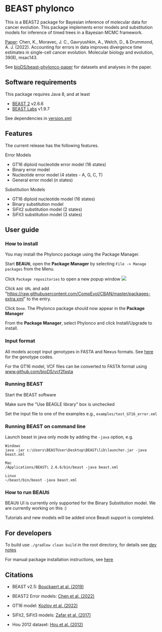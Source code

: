 # BEAST phylonco
This is a BEAST2 package for Bayesian inference of molecular data for cancer evolution. This package implements error models and substitution models for inference of timed trees in a Bayesian MCMC framework. 

[Paper](https://doi.org/10.1093/molbev/msac143): Chen, K., Moravec, J. C., Gavryushkin, A., Welch, D., & Drummond, A. J. (2022). Accounting for errors in data improves divergence time estimates in single-cell cancer evolution. Molecular biology and evolution, 39(8), msac143.

See [bioDS/beast-phylonco-paper](https://github.com/bioDS/beast-phylonco-paper) for datasets and analyses in the paper. 

## Software requirements

This package requires Java 8, and at least
* [BEAST 2](https://github.com/CompEvol/beast2) v2.6.6 
* [BEAST Labs](https://github.com/BEAST2-Dev/BEASTLabs) v1.9.7

See dependencies in [version.xml](phylonco-lphybeast/version.xml)

## Features

The current release has the following features.

Error Models
* GT16 diploid nucleotide error model (16 states)
* Binary error model
* Nucleotide error model (4 states - A, G, C, T)
* General error model (n states)

Substitution Models
* GT16 diploid nucleotide model (16 states)
* Binary substitution model
* SiFit2 substitution model (2 states)
* SiFit3 substitution model (3 states)

## User guide
### How to install
You may install the Phylonco package using the Package Manager.

Start **BEAUti**, open the **Package Manager** by selecting `File -> Manage packages` from the Menu.

Click `Package repositories` to open a new popup window
<img src="https://raw.githubusercontent.com/rbouckaert/obama/master/doc/package_repos.png">

Click `Add URL` and add "https://raw.githubusercontent.com/CompEvol/CBAN/master/packages-extra.xml" to the entry.

Click `Done`. The Phylonco package should now appear in the **Package Manager**

From the **Package Manager**, select Phylonco and click Install/Upgrade to install.

### Input format
All models accept input genotypes in FASTA and Nexus formats. See [here](https://github.com/bioDS/beast-phylonco/blob/master/genotype_codes.pdf) for the genotype codes.

For the GT16 model, VCF files can be converted to FASTA format using www.github.com/bioDS/vcf2fasta

### Running BEAST 
Start the BEAST software

Make sure the "Use BEAGLE library" box is unchecked

Set the input file to one of the examples e.g., `examples/test_GT16_error.xml`


### Running BEAST on command line
Launch beast in java only mode by adding the `-java` option, e.g. 

```
Windows
java -jar c:\Users\BEASTUser\Desktop\BEAST\lib\launcher.jar -java beast.xml

Mac
/Applications/BEAST\ 2.6.6/bin/beast -java beast.xml

Linux
~/beast/bin/beast -java beast.xml
```

### How to run BEAUti
BEAUti UI is currently only supported for the Binary Substitution model. We are currently working on this :) 

Tutorials and new models will be added once Beauti support is completed.

## For developers 
To build use `./gradlew clean build` in the root directory, for details see [dev notes](https://github.com/LinguaPhylo/linguaPhylo/blob/master/DEV_NOTE.md)

For manual package installation instructions, see [here](http://www.beast2.org/managing-packages/)

## Citations
* BEAST v2.5: [Bouckaert at al. (2019)](https://doi.org/10.1371/journal.pcbi.1006650)

* BEAST2 Error models: [Chen et al. (2022)](https://doi.org/10.1093/molbev/msac143)

* GT16 model: [Kozlov et al. (2022)](https://doi.org/10.1186/s13059-021-02583-w) 
 
* SiFit2, SiFit3 models: [Zafar et al. (2017)](https://doi.org/10.1186/s13059-017-1311-2)

* Hou 2012 dataset: [Hou et al. (2012)]( https://doi.org/10.1016/j.cell.2012.02.028)

